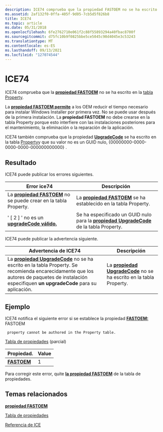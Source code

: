 ```yaml
---
description: ICE74 comprueba que la propiedad FASTOEM no se ha escrito en la tabla Property.
ms.assetid: 2af132f0-0ffa-405f-9d05-7cb5d5f826b8
title: ICE74
ms.topic: article
ms.date: 05/31/2018
ms.openlocfilehash: 6fe2762710e061f2c88f55893294a40fbac8700f
ms.sourcegitcommit: d75fc10b9f0825bbe5ce5045c90d4045e3c53243
ms.translationtype: MT
ms.contentlocale: es-ES
ms.lasthandoff: 09/13/2021
ms.locfileid: "127074544"
---
```

# <a name="ice74"></a>ICE74

ICE74 comprueba que la [**propiedad FASTOEM**](fastoem.md) no se ha escrito en la [tabla Property](property-table.md).

La [**propiedad FASTOEM permite**](fastoem.md) a los OEM reducir el tiempo necesario para instalar Windows Installer por primera vez. No se puede usar después de la primera instalación. La **propiedad FASTOEM** no debe crearse en la tabla Property porque esto interfiere con las instalaciones posteriores para el mantenimiento, la eliminación o la reparación de la aplicación.

ICE74 también comprueba que la propiedad [**UpgradeCode**](upgradecode.md) se ha escrito en la tabla [Property](property-table.md)y que su valor no es un GUID nulo, {00000000-0000-0000-0000-000000000000} .

## <a name="result"></a>Resultado

ICE74 puede publicar los errores siguientes.



| Error ice74                                                                       | Descripción                                                                                             |
|-----------------------------------------------------------------------------------|---------------------------------------------------------------------------------------------------------|
| La [**propiedad FASTOEM**](fastoem.md) no se puede crear en la tabla Property. | La [**propiedad FASTOEM**](fastoem.md) se ha establecido en la tabla Property.                             |
| ' \[ 2 \] ' no es un [**upgradeCode válido.**](upgradecode.md)                        | Se ha especificado un GUID nulo para la [**propiedad UpgradeCode**](upgradecode.md) de la tabla Property. |



 

ICE74 puede publicar la advertencia siguiente.



| Advertencia de ICE74                                                                                                                                                                                             | Descripción                                                                            |
|-----------------------------------------------------------------------------------------------------------------------------------------------------------------------------------------------------------|----------------------------------------------------------------------------------------|
| La [**propiedad UpgradeCode**](upgradecode.md) no se ha escrito en la tabla Property. Se recomienda encarecidamente que los autores de paquetes de instalación especifiquen **un upgradeCode** para su aplicación. | La [**propiedad UpgradeCode**](upgradecode.md) no se ha escrito en la tabla Property. |



 

## <a name="example"></a>Ejemplo

ICE74 notifica el siguiente error si se establece la propiedad [**FASTOEM:**](fastoem.md) FASTOEM

``` syntax
 property cannot be authored in the Property table.
```

[Tabla de propiedades](property-table.md) (parcial)



| Propiedad.                   | Value |
|----------------------------|-------|
| [**FASTOEM**](fastoem.md) | 1     |



 

Para corregir este error, quite [**la propiedad FASTOEM**](fastoem.md) de la tabla de propiedades.

## <a name="related-topics"></a>Temas relacionados

<dl> <dt>

[**propiedad FASTOEM**](fastoem.md)
</dt> <dt>

[Tabla de propiedades](property-table.md)
</dt> <dt>

[Referencia de ICE](ice-reference.md)
</dt> </dl>

 

 



